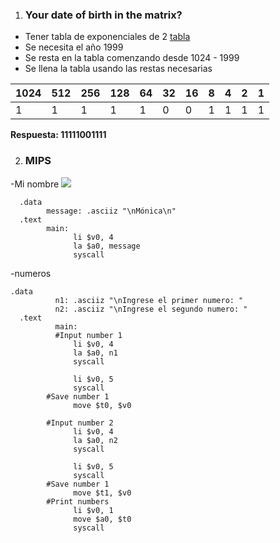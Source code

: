 1. ### Your date of birth in the matrix?

- Tener tabla de exponenciales de 2 [tabla](https://todofisico.es.tl/numeracion-binaria.htm)
- Se necesita el año 1999
- Se resta en la tabla comenzando desde 1024 - 1999
- Se llena la tabla usando las restas necesarias

| 1024 | 512 | 256 | 128 | 64  | 32  | 16  | 8   | 4   | 2   | 1   |
| ---- | --- | --- | --- | --- | --- | --- | --- | --- | --- | --- |
| 1    | 1   | 1   | 1   | 1   | 0   | 0   | 1   | 1   | 1   | 1   |

**Respuesta: 11111001111**

2. ### MIPS
-Mi nombre
![](../assets/00_MIPS.png)
```assembly
  .data
        message: .asciiz "\nMónica\n"
  .text
        main:
              li $v0, 4
              la $a0, message
              syscall
``` 
-numeros
```assembly
.data
	      n1: .asciiz "\nIngrese el primer numero: "
	      n2: .asciiz "\nIngrese el segundo numero: "
  .text
	      main:
          #Input number 1
              li $v0, 4
              la $a0, n1
              syscall

              li $v0, 5
              syscall
        #Save number 1
              move $t0, $v0

        #Input number 2
              li $v0, 4
              la $a0, n2
              syscall

              li $v0, 5
              syscall
        #Save number 1
              move $t1, $v0
        #Print numbers
              li $v0, 1
              move $a0, $t0
              syscall
``` 